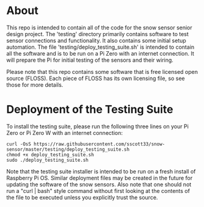 # About
This repo is intended to contain all of the code for the snow sensor senior
design project. The 'testing' directory primarily contains software to test
sensor connections and functionality. It also contains some initial setup
automation. The file 'testing/deploy_testing_suite.sh' is intended to contain
all the software and is to be run on a Pi Zero with an internet connection. It
will prepare the Pi for initial testing of the sensors and their wiring.

Please note that this repo contains some software that is free licensed open
source (FLOSS). Each piece of FLOSS has its own licensing file, so see those
for more details.

# Deployment of the Testing Suite
To install the testing suite, please run the following three lines on your Pi
Zero or Pi Zero W with an internet connection:
```
curl -OsS https://raw.githubusercontent.com/sscott33/snow-sensor/master/testing/deploy_testing_suite.sh
chmod +x deploy_testing_suite.sh
sudo ./deploy_testing_suite.sh
```
Note that the testing suite installer is intended to be run on a fresh install
of Raspberry Pi OS. Similar deployment files may be created in the future for
updating the software of the snow sensors. Also note that one should not run a
"curl | bash" style command without first looking at the contents of the file
to be executed unless you explicitly trust the source.
